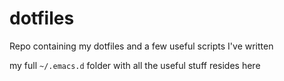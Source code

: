 # dotfiles
Repo containing my dotfiles and a few 
useful scripts I've written

my full `~/.emacs.d` folder with all the useful stuff resides here
